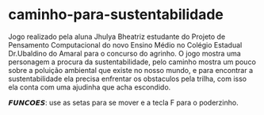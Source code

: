 # caminho-para-sustentabilidade
Jogo realizado pela aluna Jhulya Bheatriz estudante do Projeto de Pensamento Computacional do novo Ensino Médio no Colégio Estadual Dr.Ubaldino do Amaral para o concurso do agrinho. O jogo mostra uma personagem a procura da sustentabilidade, pelo caminho mostra um pouco sobre a poluição ambiental que existe no nosso mundo, e para encontrar a sustentabilidade ela precisa enfrentar os obstaculos pela trilha, com isso ela conta com uma ajudinha que acha escondido. 

𝙁𝙐𝙉𝘾𝙊𝙀𝙎: use as setas para se mover e a tecla F para o poderzinho.
